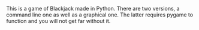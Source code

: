 This is a game of Blackjack made in Python. There are two versions, a command line one as well as a graphical one. 
The latter requires pygame to function and you will not get far without it.
